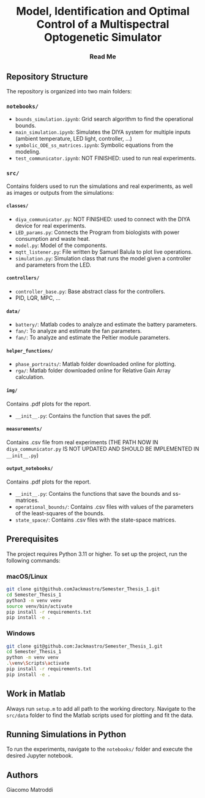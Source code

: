 <h1 align="center">Model, Identification and Optimal Control of a Multispectral Optogenetic Simulator</h1>
<h3 align="center">Read Me</h3>

## Repository Structure

The repository is organized into two main folders:

### `notebooks/`

- `bounds_simulation.ipynb`: Grid search algorithm to find the operational bounds.
- `main_simulation.ipynb`: Simulates the DIYA system for multiple inputs (ambient temperature, LED light, controller, ...)
- `symbolic_ODE_ss_matrices.ipynb`: Symbolic equations from the modeling.
- `test_communicator.ipynb`: NOT FINISHED: used to run real experiments.

### `src/`

Contains folders used to run the simulations and real experiments, as well as images or outputs from the simulations:

#### `classes/`
- `diya_communicator.py`: NOT FINISHED: used to connect with the DIYA device for real experiments.
- `LED_params.py`: Connects the Program from biologists with power consumption and waste heat.
- `model.py`: Model of the components.
- `mqtt_listener.py`: File written by Samuel Balula to plot live operations.
- `simulation.py`: Simulation class that runs the model given a controller and parameters from the LED.

#### `controllers/`
- `controller_base.py`: Base abstract class for the controllers.
- PID, LQR, MPC, ...

#### `data/`
- `battery/`: Matlab codes to analyze and estimate the battery parameters.
- `fan/`: To analyze and estimate the fan parameters.
- `fan/`: To analyze and estimate the Peltier module parameters.

#### `helper_functions/`
- `phase_portraits/`: Matlab folder downloaded online for plotting.
- `rga/`: Matlab folder downloaded online for Relative Gain Array calculation.

#### `img/`
Contains .pdf plots for the report.
- `__init__.py`: Contains the function that saves the pdf.

#### `measurements/`
Contains .csv file from real experiments (THE PATH NOW IN `diya_communicator.py` IS NOT UPDATED AND SHOULD BE IMPLEMENTED IN `__init__.py`)

#### `output_notebooks/`
Contains .pdf plots for the report.
- `__init__.py`: Contains the functions that save the bounds and ss-matrices.
- `operational_bounds/`: Contains .csv files with values of the parameters of the least-squares of the bounds.
- `state_space/`: Contains .csv files with the state-space matrices.

## Prerequisites

The project requires Python 3.11 or higher. To set up the project, run the following commands:

### macOS/Linux
```bash
git clone git@github.comJackmastro/Semester_Thesis_1.git
cd Semester_Thesis_1
python3 -m venv venv
source venv/bin/activate
pip install -r requirements.txt
pip install -e .
```

### Windows
```bash
git clone git@github.com:Jackmastro/Semester_Thesis_1.git
cd Semester_Thesis_1
python -m venv venv
.\venv\Scripts\activate
pip install -r requirements.txt
pip install -e .
```

## Work in Matlab
Always run `setup.m` to add all path to the working directory. Navigate to the `src/data` folder to find the Matlab scripts used for plotting and fit the data.

## Running Simulations in Python

To run the experiments, navigate to the `notebooks/` folder and execute the desired Jupyter notebook.

## Authors
Giacomo Matroddi